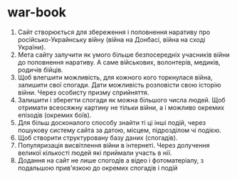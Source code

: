 # war-book  
1. Сайт створюється для збереження і поповнення наративу про російсько-Украйнську війну (війна на Донбасі, війна на сході України).
2. Мета сайту залучити як умого більше безпосередніх учасників війни до поповнення наративу. А саме військових, волонтерів, медиків, родичів бійців.
3. Щоб влегшити можливість, для кожного кого торкнулася війна, залишити свої спогади. Дати можливість розповісти свою історію війни. Через особисту призму сприйняття.
4. Залишити і зберегти спогади як можна більшого числа людей. Щоб отримати всеосяжну картину не тільки війни, а і можливо окремих епізодів (окремих боїв).
5. Для більш досконалого способу знайти ті ці інші подій, через пошукову систему сайта за датою, місцем, підрозділом чі подією.
6. Щоб створити структуровану базу даних (спогадів).
7. Популяризація висвітлення війни в інтернеті. Через долучення великої кількості людей які приймали участь в нії.
8. Додання на сайт не лише спогодів а відео і фотоматеріалу, з подальшою прив'язкою до окремих спогадів і подій
